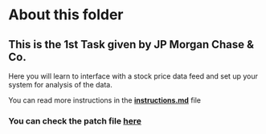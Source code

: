 # About this folder

## This is the 1st Task given by JP Morgan Chase & Co.
 Here you will learn to interface with a stock price data feed and set up your system for analysis of the data.

You can read more instructions in the **<a href="instuctions.md">instructions.md</a>** file


### You can check the patch file <a href="0001-Create-Patch-File.patch">here</a>
